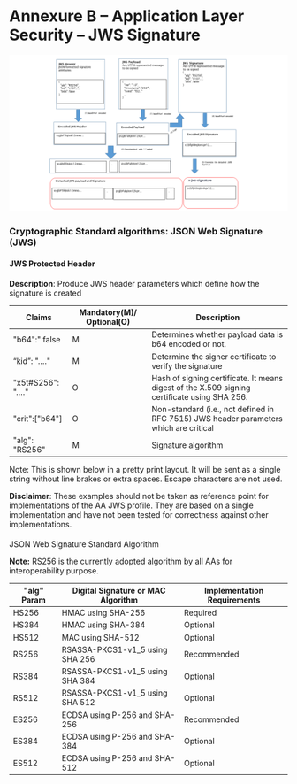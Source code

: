 # Annexure B – Application Layer Security – JWS Signature

![Illustrative Process Flow of Generating the Detached JWS Signature](<../.gitbook/assets/annexure-b (1).png>)

### Cryptographic Standard algorithms: JSON Web Signature (JWS)

#### JWS Protected Header

**Description**: Produce JWS header parameters which define how the signature is created

| Claims           | Mandatory(M)/ Optional(O) | Description                                                                                  |
| ---------------- | ------------------------- | -------------------------------------------------------------------------------------------- |
| "b64":" false    | M                         | Determines whether payload data is b64 encoded or not.                                       |
| “kid”: "…."      | M                         | Determine the signer certificate to verify the signature                                     |
| "x5t#S256": "…." | O                         | Hash of signing certificate. It means digest of the X.509 signing certificate using SHA 256. |
| "crit":\["b64"]  | O                         | Non-standard (i.e., not defined in RFC 7515) JWS header parameters which are critical        |
| "alg": "RS256"   | M                         | Signature algorithm                                                                          |

Note: This is shown below in a pretty print layout. It will be sent as a single string without line brakes or extra spaces. Escape characters are not used.

**Disclaimer**: These examples should not be taken as reference point for implementations of the AA JWS profile. They are based on a single implementation and have not been tested for correctness against other implementations.

####

JSON Web Signature Standard Algorithm

**Note:** RS256 is the currently adopted algorithm by all AAs for interoperability purpose.

| "alg" Param | Digital Signature or MAC Algorithm | Implementation Requirements |
| ----------- | ---------------------------------- | --------------------------- |
| HS256       | HMAC using SHA-256                 | Required                    |
| HS384       | HMAC using SHA-384                 | Optional                    |
| HS512       | MAC using SHA-512                  | Optional                    |
| RS256       | RSASSA-PKCS1-v1\_5 using SHA 256   | Recommended                 |
| RS384       | RSASSA-PKCS1-v1\_5 using SHA 384   | Optional                    |
| RS512       | RSASSA-PKCS1-v1\_5 using SHA 512   | Optional                    |
| ES256       | ECDSA using P-256 and SHA-256      | Recommended                 |
| ES384       | ECDSA using P-256 and SHA-384      | Optional                    |
| ES512       | ECDSA using P-256 and SHA-512      | Optional                    |
